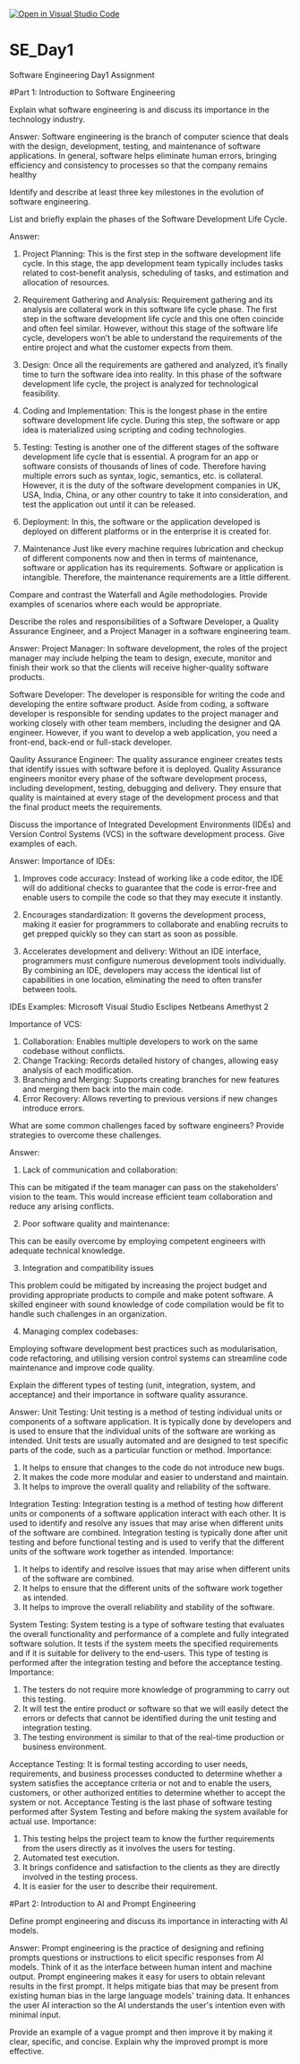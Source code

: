 [![Open in Visual Studio Code](https://classroom.github.com/assets/open-in-vscode-2e0aaae1b6195c2367325f4f02e2d04e9abb55f0b24a779b69b11b9e10269abc.svg)](https://classroom.github.com/online_ide?assignment_repo_id=15569627&assignment_repo_type=AssignmentRepo)
# SE_Day1
Software Engineering Day1 Assignment

#Part 1: Introduction to Software Engineering


Explain what software engineering is and discuss its importance in the technology industry.

Answer:
Software engineering is the branch of computer science that deals with the design, development, testing, and maintenance of software applications.
In general, software helps eliminate human errors, bringing efficiency and consistency to processes so that the company remains healthy

Identify and describe at least three key milestones in the evolution of software engineering.


List and briefly explain the phases of the Software Development Life Cycle.

Answer:
1. Project Planning:
This is the first step in the software development life cycle. In this stage, the app development team typically includes tasks related to cost-benefit analysis, scheduling of tasks, and estimation and allocation of resources.

2. Requirement Gathering and Analysis:
Requirement gathering and its analysis are collateral work in this software life cycle phase. The first step in the software development life cycle and this one often coincide and often feel similar. However, without this stage of the software life cycle, developers won’t be able to understand the requirements of the entire project and what the customer expects from them.

3. Design:
Once all the requirements are gathered and analyzed, it’s finally time to turn the software idea into reality. In this phase of the software development life cycle, the project is analyzed for technological feasibility.

4. Coding and Implementation:
This is the longest phase in the entire software development life cycle. During this step, the software or app idea is materialized using scripting and coding technologies.

5. Testing:
Testing is another one of the different stages of the software development life cycle that is essential. A program for an app or software consists of thousands of lines of code. Therefore having multiple errors such as syntax, logic, semantics, etc. is collateral. However, it is the duty of the software development companies in UK, USA, India, China, or any other country to take it into consideration, and test the application out until it can be released.


6. Deployment:
In this, the software or the application developed is deployed on different platforms or in the enterprise it is created for.

7. Maintenance
Just like every machine requires lubrication and checkup of different components now and then in terms of maintenance, software or application has its requirements. Software or application is intangible. Therefore, the maintenance requirements are a little different.


Compare and contrast the Waterfall and Agile methodologies. Provide examples of scenarios where each would be appropriate.


Describe the roles and responsibilities of a Software Developer, a Quality Assurance Engineer, and a Project Manager in a software engineering team.

Answer:
Project Manager:
In software development, the roles of the project manager may include helping the team to design, execute, monitor and finish their work so that the clients will receive higher-quality software products. 

Software Developer:
The developer is responsible for writing the code and developing the entire software product. Aside from coding, a software developer is responsible for sending updates to the project manager and working closely with other team members, including the designer and QA engineer. However, if you want to develop a web application, you need a front-end, back-end or full-stack developer. 

Qaulity Assurance Engineer:
The quality assurance engineer creates tests that identify issues with software before it is deployed. Quality Assurance engineers monitor every phase of the software development process, including development, testing, debugging and delivery. They ensure that quality is maintained at every stage of the development process and that the final product meets the requirements.




Discuss the importance of Integrated Development Environments (IDEs) and Version Control Systems (VCS) in the software development process. Give examples of each.

Answer:
Importance of IDEs:
1. Improves code accuracy:
Instead of working like a code editor, the IDE will do additional checks to guarantee that the code is error-free and enable users to compile the code so that they may execute it instantly.

2. Encourages standardization:
It governs the development process, making it easier for programmers to collaborate and enabling recruits to get prepped quickly so they can start as soon as possible.

3. Accelerates development and delivery:
Without an IDE interface, programmers must configure numerous development tools individually. By combining an IDE, developers may access the identical list of capabilities in one location, eliminating the need to often transfer between tools.

IDEs Examples:
Microsoft Visual Studio
Esclipes 
Netbeans
Amethyst 2


Importance of VCS:
1. Collaboration:
Enables multiple developers to work on the same codebase without conflicts.
2. Change Tracking:
Records detailed history of changes, allowing easy analysis of each modification.
3. Branching and Merging:
Supports creating branches for new features and merging them back into the main code.
4. Error Recovery:
Allows reverting to previous versions if new changes introduce errors.


What are some common challenges faced by software engineers? Provide strategies to overcome these challenges.

Answer:
1. Lack of communication and collaboration:

This can be mitigated if the team manager can pass on the stakeholders’ vision to the team. This would increase efficient team collaboration and reduce any arising conflicts. 

2. Poor software quality and maintenance:

This can be easily overcome by employing competent engineers with adequate technical knowledge. 

3. Integration and compatibility issues

This problem could be mitigated by increasing the project budget and providing appropriate products to compile and make potent software. A skilled engineer with sound knowledge of code compilation would be fit to handle such challenges in an organization.

4. Managing complex codebases:

Employing software development best practices such as modularisation, code refactoring, and utilising version control systems can streamline code maintenance and improve code quality.


Explain the different types of testing (unit, integration, system, and acceptance) and their importance in software quality assurance.

Answer:
Unit Testing:
Unit testing is a method of testing individual units or components of a software application. It is typically done by developers and is used to ensure that the individual units of the software are working as intended. Unit tests are usually automated and are designed to test specific parts of the code, such as a particular function or method.
Importance:
1. It helps to ensure that changes to the code do not introduce new bugs.
2. It makes the code more modular and easier to understand and maintain.
3. It helps to improve the overall quality and reliability of the software.

Integration Testing:
Integration testing is a method of testing how different units or components of a software application interact with each other. It is used to identify and resolve any issues that may arise when different units of the software are combined. Integration testing is typically done after unit testing and before functional testing and is used to verify that the different units of the software work together as intended.
Importance:
1. It helps to identify and resolve issues that may arise when different units of the software are combined.
2. It helps to ensure that the different units of the software work together as intended.
3. It helps to improve the overall reliability and stability of the software.

System Testing:
System testing is a type of software testing that evaluates the overall functionality and performance of a complete and fully integrated software solution. It tests if the system meets the specified requirements and if it is suitable for delivery to the end-users. This type of testing is performed after the integration testing and before the acceptance testing.
Importance:
1. The testers do not require more knowledge of programming to carry out this testing.
2. It will test the entire product or software so that we will easily detect the errors or defects that cannot be identified during the unit testing and integration testing.
3. The testing environment is similar to that of the real-time production or business environment.

Acceptance Testing:
It is formal testing according to user needs, requirements, and business processes conducted to determine whether a system satisfies the acceptance criteria or not and to enable the users, customers, or other authorized entities to determine whether to accept the system or not.
Acceptance Testing is the last phase of software testing performed after System Testing and before making the system available for actual use.
Importance:
1. This testing helps the project team to know the further requirements from the users directly as it involves the users for testing.
2. Automated test execution.
3. It brings confidence and satisfaction to the clients as they are directly involved in the testing process.
4. It is easier for the user to describe their requirement.

#Part 2: Introduction to AI and Prompt Engineering


Define prompt engineering and discuss its importance in interacting with AI models.


Answer:
Prompt engineering is the practice of designing and refining prompts questions or instructions to elicit specific responses from AI models. Think of it as the interface between human intent and machine output.
Prompt engineering makes it easy for users to obtain relevant results in the first prompt. 
It helps mitigate bias that may be present from existing human bias in the large language models' training data. 
It enhances the user AI interaction so the AI understands the user's intention even with minimal input.



Provide an example of a vague prompt and then improve it by making it clear, specific, and concise. Explain why the improved prompt is more effective.
